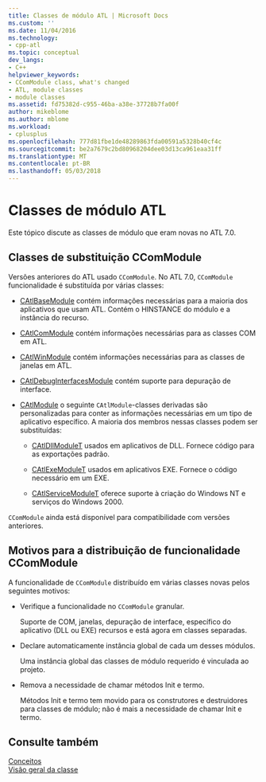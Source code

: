```yaml
---
title: Classes de módulo ATL | Microsoft Docs
ms.custom: ''
ms.date: 11/04/2016
ms.technology:
- cpp-atl
ms.topic: conceptual
dev_langs:
- C++
helpviewer_keywords:
- CComModule class, what's changed
- ATL, module classes
- module classes
ms.assetid: fd75382d-c955-46ba-a38e-37728b7fa00f
author: mikeblome
ms.author: mblome
ms.workload:
- cplusplus
ms.openlocfilehash: 777d81fbe1de48289863fda00591a5328b40cf4c
ms.sourcegitcommit: be2a7679c2bd80968204dee03d13ca961eaa31ff
ms.translationtype: MT
ms.contentlocale: pt-BR
ms.lasthandoff: 05/03/2018
---
```

# <a name="atl-module-classes"></a>Classes de módulo ATL
Este tópico discute as classes de módulo que eram novas no ATL 7.0.  
  
## <a name="ccommodule-replacement-classes"></a>Classes de substituição CComModule  
 Versões anteriores do ATL usado `CComModule`. No ATL 7.0, `CComModule` funcionalidade é substituída por várias classes:  
  
-   [CAtlBaseModule](../atl/reference/catlbasemodule-class.md) contém informações necessárias para a maioria dos aplicativos que usam ATL. Contém o HINSTANCE do módulo e a instância do recurso.  
  
-   [CAtlComModule](../atl/reference/catlcommodule-class.md) contém informações necessárias para as classes COM em ATL.  
  
-   [CAtlWinModule](../atl/reference/catlwinmodule-class.md) contém informações necessárias para as classes de janelas em ATL.  
  
-   [CAtlDebugInterfacesModule](../atl/reference/catldebuginterfacesmodule-class.md) contém suporte para depuração de interface.  
  
-   [CAtlModule](../atl/reference/catlmodule-class.md) o seguinte `CAtlModule`-classes derivadas são personalizadas para conter as informações necessárias em um tipo de aplicativo específico. A maioria dos membros nessas classes podem ser substituídas:  
  
    -   [CAtlDllModuleT](../atl/reference/catldllmodulet-class.md) usados em aplicativos de DLL. Fornece código para as exportações padrão.  
  
    -   [CAtlExeModuleT](../atl/reference/catlexemodulet-class.md) usados em aplicativos EXE. Fornece o código necessário em um EXE.  
  
    -   [CAtlServiceModuleT](../atl/reference/catlservicemodulet-class.md) oferece suporte à criação do Windows NT e serviços do Windows 2000.  
  
 `CComModule` ainda está disponível para compatibilidade com versões anteriores.  
  
## <a name="reasons-for-distributing-ccommodule-functionality"></a>Motivos para a distribuição de funcionalidade CComModule  
 A funcionalidade de `CComModule` distribuído em várias classes novas pelos seguintes motivos:  
  
-   Verifique a funcionalidade no `CComModule` granular.  
  
     Suporte de COM, janelas, depuração de interface, específico do aplicativo (DLL ou EXE) recursos e está agora em classes separadas.  
  
-   Declare automaticamente instância global de cada um desses módulos.  
  
     Uma instância global das classes de módulo requerido é vinculada ao projeto.  
  
-   Remova a necessidade de chamar métodos Init e termo.  
  
     Métodos Init e termo tem movido para os construtores e destruidores para classes de módulo; não é mais a necessidade de chamar Init e termo.  
  
## <a name="see-also"></a>Consulte também  
 [Conceitos](../atl/active-template-library-atl-concepts.md)   
 [Visão geral da classe](../atl/atl-class-overview.md)


